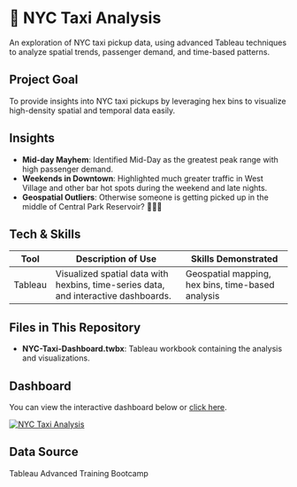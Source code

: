 # 🚖 NYC Taxi Analysis

An exploration of NYC taxi pickup data, using advanced Tableau techniques to analyze spatial trends, passenger demand, and time-based patterns.

## Project Goal
To provide insights into NYC taxi pickups by leveraging hex bins to visualize high-density spatial and temporal data easily.

## Insights
- **Mid-day Mayhem**: Identified Mid-Day as the greatest peak range with high passenger demand.
- **Weekends in Downtown**: Highlighted much greater traffic in West Village and other bar hot spots during the weekend and late nights.
- **Geospatial Outliers**: Otherwise someone is getting picked up in the middle of Central Park Reservoir? 🤷🏻‍♂️

## Tech & Skills

| Tool    | Description of Use                                                                                          | Skills Demonstrated                 |
|---------|-------------------------------------------------------------------------------------------------------------|-------------------------------------|
| Tableau | Visualized spatial data with hexbins, time-series data, and interactive dashboards.                          | Geospatial mapping, hex bins, time-based analysis |

## Files in This Repository
- **NYC-Taxi-Dashboard.twbx**: Tableau workbook containing the analysis and visualizations.

## Dashboard
You can view the interactive dashboard below or [click here](https://public.tableau.com/app/profile/bryce.blackwell/viz/NYCTaxiPickupAnalysis/NYCTaxiAnalysis?publish=yes).

<div class='tableauPlaceholder' id='viz1732231361944' style='position: relative'>
  <noscript>
    <a href='#'>
      <img alt='NYC Taxi Analysis ' src='https:&#47;&#47;public.tableau.com&#47;static&#47;images&#47;NY&#47;NYCTaxiPickupAnalysis&#47;NYCTaxiAnalysis&#47;1_rss.png' style='border: none' />
    </a>
  </noscript>
  <object class='tableauViz' style='display:none;'>
    <param name='host_url' value='https%3A%2F%2Fpublic.tableau.com%2F' />
    <param name='embed_code_version' value='3' />
    <param name='site_root' value='' />
    <param name='name' value='NYCTaxiPickupAnalysis&#47;NYCTaxiAnalysis' />
    <param name='tabs' value='no' />
    <param name='toolbar' value='yes' />
    <param name='static_image' value='https:&#47;&#47;public.tableau.com&#47;static&#47;images&#47;NY&#47;NYCTaxiPickupAnalysis&#47;NYCTaxiAnalysis&#47;1.png' />
    <param name='animate_transition' value='yes' />
    <param name='display_static_image' value='yes' />
    <param name='display_spinner' value='yes' />
    <param name='display_overlay' value='yes' />
    <param name='display_count' value='yes' />
    <param name='language' value='en-US' />
    <param name='filter' value='publish=yes' />
  </object>
</div>


## Data Source
Tableau Advanced Training Bootcamp
